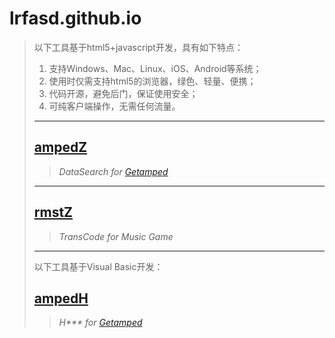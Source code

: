 # lrfasd.github.io
>以下工具基于html5+javascript开发，具有如下特点：
>1. 支持Windows、Mac、Linux、iOS、Android等系统；
>2. 使用时仅需支持html5的浏览器，绿色、轻量、便携；
>3. 代码开源，避免后门，保证使用安全；
>4. 可纯客户端操作，无需任何流量。
>
>---
>
>## [ampedZ](https://lrfasd.github.io/ampedZ/)
>>*DataSearch for [Getamped](http://bfo.sdo.com/)*
>>
>---
>
>## [rmstZ](https://lrfasd.github.io/rmstZ/)
>>*TransCode for Music Game*
>>
>---
>
>以下工具基于Visual Basic开发：
>
>## [ampedH](https://lrfasd.github.io/ampedH/)
>>*H\*\*\* for [Getamped](http://bfo.sdo.com/)*
>>
